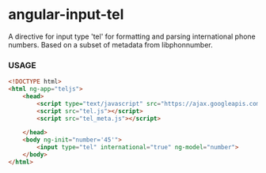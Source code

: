 angular-input-tel
=================

A directive for input type 'tel' for formatting and parsing international phone numbers.
Based on a subset of metadata from libphonnumber.

### USAGE ###
```html
<!DOCTYPE html>
<html ng-app="teljs">
    <head>
        <script type="text/javascript" src="https://ajax.googleapis.com/ajax/libs/angularjs/1.2.16/angular.min.js"></script>
        <script src="tel.js"></script>
        <script src="tel_meta.js"></script>

    </head>
    <body ng-init="number='45'">
        <input type="tel" international="true" ng-model="number">
    </body>
</html>

```

